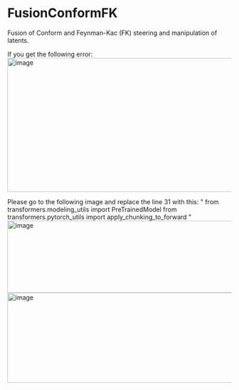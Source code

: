 # FusionConformFK
Fusion of Conform and Feynman-Kac (FK) steering and manipulation of latents.

If you get the following error:
<img width="975" height="301" alt="image" src="https://github.com/user-attachments/assets/cf319ce2-7e76-495d-bc9e-97c8a2ca1ac1" />

Please go to the following image and replace the line 31 with this: 
"
from transformers.modeling_utils import PreTrainedModel
from transformers.pytorch_utils import apply_chunking_to_forward
"
<img width="975" height="162" alt="image" src="https://github.com/user-attachments/assets/4809c782-ca67-4bc3-baec-f777bd86b535" />
<img width="975" height="202" alt="image" src="https://github.com/user-attachments/assets/063ecf6b-7a1c-457c-8c93-84b6269a9ec9" />


